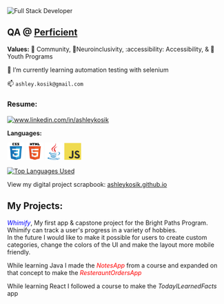 <img src="https://i.ibb.co/Lh8vXvdw/Cloud-Vintage-Banner.png" alt="Full Stack Developer" width="" height=""/>

## QA @ [Perficient](https://www.perficient.com "more information on the digital consulting company") 

**Values:** 🫶 Community, 🧠Neuroinclusivity, :accessibility: Accessibility, & 💪Youth Programs </br>

🌱 I’m currently learning automation testing with selenium

📫 `ashley.kosik@gmail.com`</br>

### **Resume:** 
<p align="left">
<a href="https://www.linkedin.com/in/ashleykosik" target="blank"><img align="center" src="https://raw.githubusercontent.com/rahuldkjain/github-profile-readme-generator/master/src/images/icons/Social/linked-in-alt.svg" alt="www.linkedin.com/in/ashleykosik" height="30" width="40" /></a>
</p>

**Languages:**
<p align="left">
  <img src="https://raw.githubusercontent.com/devicons/devicon/master/icons/css3/css3-original-wordmark.svg" alt="css3" width="40" height="40"/>
  <img src="https://raw.githubusercontent.com/devicons/devicon/master/icons/html5/html5-original-wordmark.svg" alt="html5" width="40" height="40"/> 
  <img src="https://raw.githubusercontent.com/devicons/devicon/master/icons/java/java-original.svg" alt="java" width="40" height="40"/>  
  <img src="https://raw.githubusercontent.com/devicons/devicon/master/icons/javascript/javascript-original.svg" alt="javascript" width="40" height="40"/> 
</p>

[![Top Languages Used](https://github-readme-stats.vercel.app/api/top-langs/?username=ashleykosik)](https://github.com/anuraghazra/github-readme-stats)

View my digital project scrapbook: [ashleykosik.github.io](https://ashleykosik.github.io/)

## **My Projects:**
<span style="color:blue"><em>Whimify</em></span>, My first app & capstone project for the Bright Paths Program. Whimify can track a user's progress in a variety of hobbies. </br>
In the future I would like to make it possible for users to create custom categories, change the colors of the UI and make the layout more mobile friendly. </p>

<p>While learning Java I made the <span style="color:red"><em>NotesApp</em></span> from a course and expanded on that concept to make the  <span style="color:red"><em>ResterauntOrdersApp</em></span></p>

While learning React I followed a course to make the <em>TodayILearnedFacts</em> app

<!---
ashleykosik/ashleykosik is a ✨ special ✨ repository because its `README.md` (this file) appears on your GitHub profile.
You can click the Preview link to take a look at your changes.
--->
